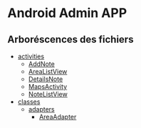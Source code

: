 # Android Admin APP

## Arboréscences des fichiers

- [activities]()
  - [AddNote]()
  - [AreaListView]()
  - [DetailsNote]()
  - [MapsActivity]()
  - [NoteListView]()
- [classes]()
  - [adapters]()
    - [AreaAdapter]()
